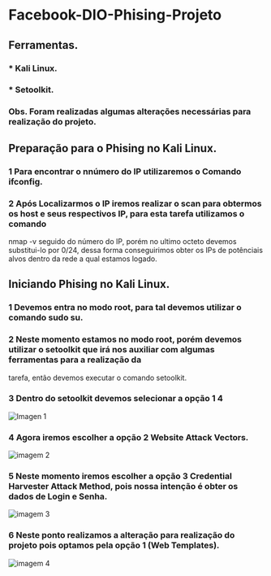 # Facebook-DIO-Phising-Projeto
## Ferramentas.
###  * Kali Linux.
###  * Setoolkit.
### Obs. Foram realizadas algumas alterações necessárias para realização do projeto.

## Preparação para o Phising no Kali Linux.

### 1 Para encontrar o nnúmero do IP utilizaremos o Comando ifconfig.
### 2 Após Localizarmos o IP iremos realizar o scan para obtermos os host e seus respectivos IP, para esta tarefa utilizamos o comando 
nmap -v seguido do número do IP, porém no ultimo octeto devemos substitui-lo por 0/24, dessa forma conseguirimos obter os IPs de potênciais alvos 
dentro da rede a qual estamos logado.

## Iniciando Phising no Kali Linux.

### 1 Devemos entra no modo root, para tal devemos utilizar o comando sudo su.
### 2 Neste momento estamos no modo root, porém devemos utilizar o setoolkit que irá nos auxiliar com algumas ferramentas para a realização da 
tarefa, então devemos executar o comando setoolkit.
### 3 Dentro do setoolkit devemos selecionar a opção 1 4 

![Imagen 1](https://github.com/elvys-santos/Facebook-DIO-Phising-Projeto/assets/110802178/4856f372-092f-48ff-825e-2296979bb0d6)

### 4 Agora iremos escolher a opção 2 Website Attack Vectors.

![imagem 2](https://github.com/elvys-santos/Facebook-DIO-Phising-Projeto/assets/110802178/8c26176d-da37-444a-a8fb-7cceee3f0911)

### 5 Neste momento iremos escolher a opção 3 Credential Harvester Attack Method, pois nossa intenção é obter os dados de Login e Senha.

![imagem 3](https://github.com/elvys-santos/Facebook-DIO-Phising-Projeto/assets/110802178/3239675e-8269-4ae9-9c9f-f067758dd41f)

### 6 Neste ponto realizamos a alteração para realização do projeto pois optamos pela opção 1 (Web Templates).

![imagem 4](https://github.com/elvys-santos/Facebook-DIO-Phising-Projeto/assets/110802178/1e552001-8d65-413f-ad37-e4924eb369b7)










